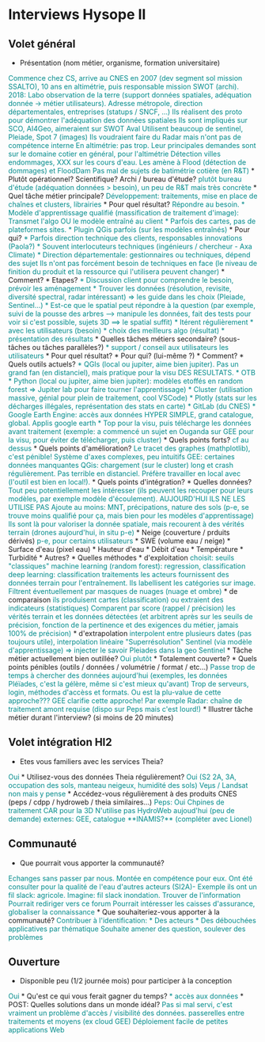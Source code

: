 # Interviews Hysope II

## Volet général

* Présentation (nom métier, organisme, formation universitaire)
<span class="user-answer">
Commence chez CS, arrive au CNES en 2007 (dev segment sol mission SSALTO), 10 ans en altimétrie, puis responsable mission SWOT (archi).
2018: Labo observation de la terre (support données spatiales, adéquation donnée -> métier utilisateurs). Adresse métropole, direction départementales, entreprises (statups / SNCF, ...)
Ils réalisent des proto pour démontrer l'adéquation des données spatiales
Ils sont impliqués sur SCO, AI4Geo, aimeraient sur SWOT Aval
Utilisent beaucoup de sentinel, Pleiade, Spot 7 (images)
Ils voudraient faire du Radar mais n'ont pas de compétence interne
En altimétrie: pas trop. Leur principales demandes sont sur le domaine cotier en général, pour l'altimétrie
Détection villes endommages, XXX sur les cours d'eau. 
Les amène à Flood (détection de dommages) et FloodDam
Pas mal de sujets de batimétrie cotière (en R&T)
</span>
  * Plutôt opérationnel? Scientifique? Archi / bureau d'étude?
<span class="user-answer">
plutôt bureau d'étude (adéquation données > besoin), un peu de R&T mais très concrète
</span>
* Quel tâche métier principale? 
<span class="user-answer">
Développement: traitements, mise en place de chaînes et clusters, librairies
</span>
  * Pour quel résultat?
<span class="user-answer">
Répondre au besoin. 
* Modèle d'apprentissage qualifié (massification de traitement d'image): Transmet l'algo OU le modèle entraîné au client
* Parfois des cartes, pas de plateformes sites.
* Plugin QGis parfois (sur les modèles entraînés)
</span>
  * Pour qui?
<span class="user-answer">
* Parfois direction technique des clients, responsables innovations (Paola?)
* Souvent interlocuteurs techniques (ingénieurs / chercheur - Axa Climate)
* Direction départementale: gestionnaires ou techniques, dépend des sujet
Ils n'ont pas forcément besoin de techniques en face (le niveau de finition du produit et la ressource qui l'utilisera peuvent changer)
</span>
  * Comment?
<span class="user-answer">
</span>
  * Etapes?
<span class="user-answer">
* Discussion client pour comprendre le besoin, prévoir les aménagement
* Trouver les données (résolution, revisite, diversité spectral, radar intéressant) => les guide dans les choix (Pleiade, Sentinel...)
  * Est-ce que le spatial peut répondre à la question (par exemple, suivi de la pousse des arbres --> manipule les données, fait des tests pour voir si c'est possible, sujets 3D ==> le spatial suffit)
* Itérent régulièrement 
  * avec les utilisateurs (besoin)
  * choix des meilleurs algo (résultat)
  * présentation des résultats
</span>
* Quelles tâches métiers secondaire? (sous-tâches ou tâches parallèles?)
<span class="user-answer">
* support / conseil aux utilisateurs les utilisateurs
</span>
  * Pour quel résultat?
<span class="user-answer">

</span>
  * Pour qui? (lui-même ?)
<span class="user-answer">

</span>
  * Comment?
<span class="user-answer">

</span>
* Quels outils actuels?
<span class="user-answer">
* QGIs (local ou jupiter, aime bien jupiter). Pas un grand fan (en distanciel), mais pratique pour la visu DES RESULTATS.
* OTB
* Python (local ou jupiter, aime bien jupiter): modèles etoffés en random forest => Jupiter lab pour faire tourner l'apprentissage)
* Cluster (utilisation massive, génial pour plein de traitement, cool VSCode)
* Plotly (stats sur les décharges illégales, représentation des stats en carte)
* GitLab (du CNES)
* Google Earth Engine: accès aux données HYPER SIMPLE, grand catalogue, global. Applis google earth
  * Top pour la visu, puis télécharge les données avant traitement (exemple: a commencé un sujet en Ouganda sur GEE pour la visu, pour éviter de télécharger, puis cluster)
</span>
  * Quels points forts?
<span class="user-answer">
cf au dessus
</span>
  * Quels points d'amélioration?
<span class="user-answer">
Le tracet des graphes (mathplotlib), c'est pénible! Système d'axes complexes, peu intuitifs
GEE: certaines données manquantes
QGis: chargement (sur le cluster) long et crash régulièrement. Pas terrible en distanciel. Préfère travailler en local avec (l'outil est bien en local!).
</span>
  * Quels points d'intégration?
<span class="user-answer">

</span>
* Quelles données? 
<span class="user-answer">
Tout peu potentiellement les intéresser (ils peuvent les recouper pour leurs modèles, par exemple modèle d'écoulement). AUJOURD'HUI ILS NE LES UTILISE PAS
Ajoute au moins: MNT, précipations, nature des sols (p-e, se trouve moins qualifié pour ça, mais bien pour les modèles d'apprentissage)
Ils sont là pour valoriser la donnée spatiale, mais recourent à des vérités terrain (drones aujourd'hui, in situ p-e)
</span>
  * Neige (couverture / prduits dérivés)
<span class="user-answer">
p-e, pour certains utilisateurs
</span>
  * SWE (volume eau / neige)
<span class="user-answer">

</span>
  * Surface d'eau (pixel eau)
<span class="user-answer">

</span>
  * Hauteur d'eau
<span class="user-answer">

</span>
  * Débit d'eau
<span class="user-answer">

</span>
  * Température
<span class="user-answer">

</span>
  * Turbidité
<span class="user-answer">

</span>
  * Autres?
<span class="user-answer">

</span>
* Quelles méthodes
  * d'exploitation
<span class="user-answer">
choisit:
seuils "classiques"
machine learning (random forest): regression, classification
deep learning: classification
traitements
les acteurs fournissent des données terrain pour l'entraînement. Ils labellisent les catégories sur image.
Filtrent éventuellement par masques de nuages (nuage et ombre)
</span>
  * de comparaison
<span class="user-answer">
ils produisent cartes (classification) ou extraient des indicateurs (statistiques)
Comparent par score (rappel / précision) les vérités terrain et les données détectées (et arbitrent après sur les seuils de précision, fonction de la pertinence et des exigences du métier, jamais 100% de précision)
</span>
  * d'extrapolation
<span class="user-answer">
interpolent entre plusieurs dates (pas toujours utile), interpolation linéaire
"Superrésolution" Sentinel (via modèle d'apprentissage) => injecter le savoir Pleiades dans la geo Sentinel
</span>
* Tâche métier actuellement bien outillée?
<span class="user-answer">
Oui plutôt
</span>
  * Totalement couverte?
<span class="user-answer">

</span>
* Quels points pénibles (outils / données / volumétrie / format / etc...)
<span class="user-answer">
Passe trop de temps à chercher des données aujourd'hui (exemples, les données Pléïades, c'est la gélère, même si c'est mieux qu'avant)
Trop de serveurs, login, méthodes d'accèss et formats. Ou est la plu-value de cette approche??? GEE clarifie cette approche!
Par exemple Radar: chaîne de traitement amont requise (dispo sur Peps mais c'est lourd!)
</span>
* Illustrer tâche métier durant l'interview? (si moins de 20 minutes)
<span class="user-answer">

</span>

## Volet intégration HI2

* Etes vous familiers avec les services Theia?
<span class="user-answer">
Oui
</span>
* Utilisez-vous des données Theia régulièrement?
<span class="user-answer">
Oui (S2 2A, 3A, occupation des sols, manteau neigeux, humidité des sols) Veµs / Landsat non mais y pense
</span>
* Accédez-vous régulièrement à des produits CNES (peps / cdpp / hydroweb / theia similaires...)
<span class="user-answer">
Peps: Oui
Chpines de traitement CAR pour la 3D
N'utilise pas HydroWeb aujoud'hui (peu de demande)
externes: GEE, catalogue **INAMIS?** (compléter avec Lionel)
</span>

## Communauté

* Que pourrait vous apporter la communauté?
<span class="user-answer">
Echanges sans passer par nous. 
Montée en compétence pour eux. Ont été consulter pour la qualité de l'eau d'autres acteurs (SI2A)- Exemple ils ont un fil slack: agricole. Imagine: fil slack inondation. 
Trouver de l'information
Pourrait rediriger vers ce forum
Pourrait intéresser les caisses d'assurance, globaliser la connaissance
</span>
* Que souhaiteriez-vous apporter à la communauté?
<span class="user-answer">
Contribuer à l'identification:
* Des acteurs
* Des débouchées applicatives par thématique
Souhaite amener des question, soulever des problèmes
</span>

## Ouverture

* Disponible peu (1/2 journée mois) pour participer à la conception
<span class="user-answer">
Oui
</span>
* Qu'est ce qui vous ferait gagner du temps?
<span class="user-answer">
* accès aux données
</span>
* POST: Quelles solutions dans un monde idéal?
<span class="user-answer">
Pas si mal servi, c'est vraiment un problème d'accès / visibilité des données.
passerelles entre traitements et moyens (ex cloud GEE)
Déploiement facile de petites applications Web
</span>

<style>
.user-answer {
  color: darkcyan;  
}
</style>

